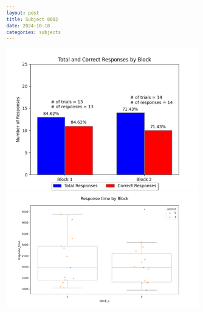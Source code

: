 ```yaml
---
layout: post
title: Subject 8002
date: 2024-10-18
categories: subjects
---
```


![](data/8002/run-17/8002_ATS_responses.png)
![](data/8002/run-17/8002_ATS_rt.png)
